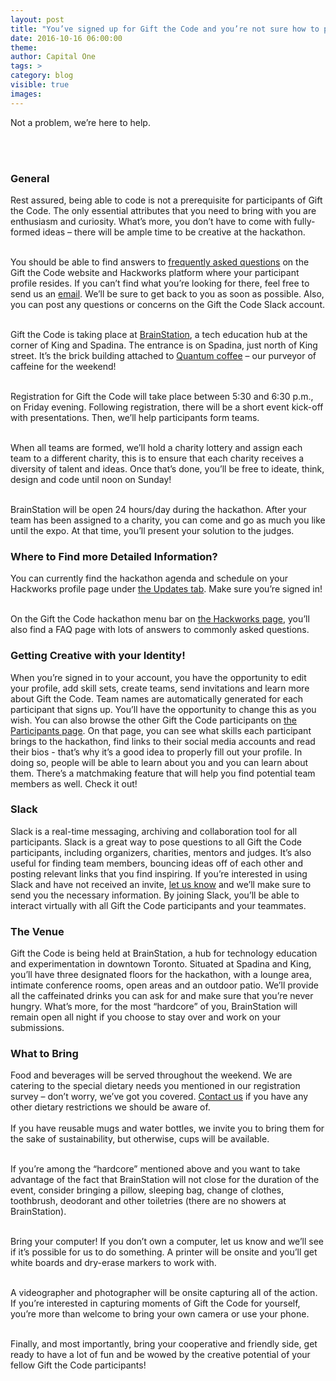 ```yaml
---
layout: post
title: "You’ve signed up for Gift the Code and you’re not sure how to prepare."
date: 2016-10-16 06:00:00
theme:
author: Capital One
tags: >
category: blog
visible: true
images:
---
```

Not a problem, we’re here to help.
<!--more-->
<br />
<br />
<h3>General</h3>
Rest assured, being able to code is not a prerequisite for participants of Gift the Code. The only essential attributes that you need to bring with you are enthusiasm and curiosity. 
What’s more, you don’t have to come with fully-formed ideas – there will be ample time to be creative at the hackathon.
<br />
<br />

You should be able to find answers to <a href="https://www.hackworks.com/giftthecode/faq" target="_blank">frequently asked questions</a> on the Gift the Code website and Hackworks platform 
where your participant profile resides. If you can’t find what you’re looking for there, feel free to send us an <a href="mailto:giftthecode@hackworks.com">email<a>. We’ll be sure to get 
back to you as soon as possible. Also, you can post any questions or concerns on the Gift the Code Slack account. 
<br />
<br />

Gift the Code is taking place at <a href="https://brainstation.io/" target="_blank">BrainStation</a>, a tech education hub at the corner of King and Spadina. The entrance is on Spadina, 
just north of King street. It’s the brick building attached to <a href="http://www.quantumcoffee.io/" target="_blank">Quantum coffee</a> – our purveyor of caffeine for the weekend!
<br />
<br />

Registration for Gift the Code will take place between 5:30 and 6:30 p.m., on Friday evening. Following registration, there will be a short event kick-off with presentations. 
Then, we’ll help participants form teams. 
<br />
<br />

When all teams are formed, we’ll hold a charity lottery and assign each team to a different charity, this is to ensure that each charity receives a diversity of talent and ideas. Once that’s 
done, you’ll be free to ideate, think, design and code until noon on Sunday!
<br />
<br />

BrainStation will be open 24 hours/day during the hackathon. After your team has been assigned to a charity, you can come and go as much you like until the expo. At that time, you’ll 
present your solution to the judges. 
<br />
<h3>Where to Find more Detailed Information?</h3>
You can currently find the hackathon agenda and schedule on your Hackworks profile page under <a href="https://www.hackworks.com/giftthecode/updates" target="_blank">the Updates tab</a>. Make sure you’re signed in! 
<br />
<br />

On the Gift the Code hackathon menu bar on <a href="https://www.hackworks.com/giftthecode" target="_blank">the Hackworks page</a>, you’ll also find a FAQ page with lots of answers to commonly asked questions.
<br />
<h3>Getting Creative with your Identity!</h3>

When you’re signed in to your account, you have the opportunity to edit your profile, add skill sets, create teams, send invitations and learn more about Gift the Code. Team names 
are automatically generated for each participant that signs up. You’ll have the opportunity to change this as you wish. You can also browse the other Gift the Code 
participants on <a href="https://www.hackworks.com/giftthecode/participants" target="_blank">the Participants page</a>. On that page, you can see what skills each participant 
brings to the hackathon, find links to their social media accounts and read their bios - that’s why it’s a good idea to properly fill out your profile. In doing so, people 
will be able to learn about you and you can learn about them. There’s a matchmaking feature that will help you find potential team members as well. Check it out!
<br />
<h3>Slack</h3>
Slack is a real-time messaging, archiving and collaboration tool for all participants. Slack is a great way to pose questions to all Gift the Code participants, including organizers, 
charities, mentors and judges. It’s also useful for finding team members, bouncing ideas off of each other and posting relevant links that you find inspiring. 
If you’re interested in using Slack and have not received an invite, <a href="mailto:giftthecode@hackworks.com">let us know</a> and we’ll make sure to send you the necessary information. 
By joining Slack, you’ll be able to interact virtually with all Gift the Code participants and your teammates.
<br />
<h3>The Venue</h3>

Gift the Code is being held at BrainStation, a hub for technology education and experimentation in downtown Toronto. Situated at Spadina and King, you’ll have three designated 
floors for the hackathon, with a lounge area, intimate conference rooms, open areas and an outdoor patio. We’ll provide all the caffeinated drinks you can ask for and make sure that 
you’re never hungry. What’s more, for the most “hardcore” of you, BrainStation will remain open all night if you choose to stay over and work on your submissions.
<br />
<h3>What to Bring</h3>

Food and beverages will be served throughout the weekend. We are catering to the special dietary needs you mentioned in our registration survey – don’t worry, we’ve got you covered. 
<a href="mailto:giftthecode@hackworks.com">Contact us</a> if you have any other dietary restrictions we should be aware of.
<br />
<br />
If you have reusable mugs and water bottles, we invite you to bring them for the sake of sustainability, but otherwise, cups will be available.
<br />
<br />

If you’re among the “hardcore” mentioned above and you want to take advantage of the fact that BrainStation will not close for the duration of the event, consider bringing a pillow, sleeping bag, change of clothes, toothbrush, deodorant and other toiletries (there are no showers at BrainStation).
<br />
<br />

Bring your computer! If you don’t own a computer, let us know and we’ll see if it’s possible for us to do something. A printer will be onsite and you’ll get white boards and dry-erase markers to work with. 
<br />
<br />

A videographer and photographer will be onsite capturing all of the action. If you’re interested in capturing moments of Gift the Code for yourself, you’re more than welcome to bring your own camera or use your phone.
<br />
<br />

Finally, and most importantly, bring your cooperative and friendly side, get ready to have a lot of fun and be wowed by the creative potential of your fellow Gift the Code participants!

